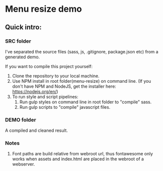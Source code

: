 Menu resize demo
============

## Quick intro:

### SRC folder
I've separated the source files (sass, js, .gitignore, package.json etc) from a generated demo. 

If you want to compile this project yourself: 

1. Clone the repository to your local machine.
2. Use NPM install in root folder(menu-resize) on command line. (If you don't have NPM and NodeJS, get the installer here: https://nodejs.org/en/)
3. To run style and script pipelines:
	1. Run gulp styles on command line in root folder to "compile" sass.
	2. Run gulp scripts to "compile" javascript files.

### DEMO folder

A compiled and cleaned result.


### Notes

1. Font paths are build relative from webroot url, thus fontawesome only works when assets and index.html are placed in the webroot of a webserver.


